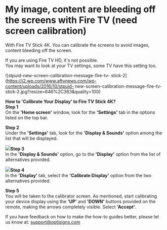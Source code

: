 # My image, content are bleeding off the screens with Fire TV (need screen calibration)

With Fire TV Stick 4K. You can calibrate the screens to avoid images, content
bleeding off the screen.

If you are using Fire TV HD, it's not possible.  
You may want to look at your TV settings, some TV have this setting too.

![stpuid-new-screen-calibration-message-fire-tv-
stick-2](https://i2.wp.com/www.aftvnews.com/wp-content/uploads/2016/10/stpuid-
new-screen-calibration-message-fire-tv-
stick-2.jpg?resize=646%2C363&quality=100)

**How to 'Calibrate Your Display' to Fire TV Stick 4K?**  
**Step 1**  
On the **'Home screen'** window, look for the **'Settings'** tab in the
options listed on the top bar.

**Step 2**  
Under the **'Settings'** tab, look for the **'Display & Sounds'** option among
the list that will be displayed.

![](https://i.imgur.com/HUhrL3B.jpg)**Step 3**  
In the **'Display & Sounds'** option, go to the **'Display'** option from the
list of alternatives provided.

![](https://i.imgur.com/6ZFxqEQ.jpg)**Step 4**  
In the **'Display'** tab, select the **'Calibrate Display'** option from the
two alternatives provided.

**Step 5**  
You will be taken to the calibrator screen. As mentioned, start calibrating
your device display using the **'UP'** and **'DOWN'** buttons provided on the
remote, making the arrows completely visible. Select **'Accept'**.

If you have feedback on how to make the how-to guides better, please let us
know at: [support@optisigns.com](mailto:support@optisigns.com)

